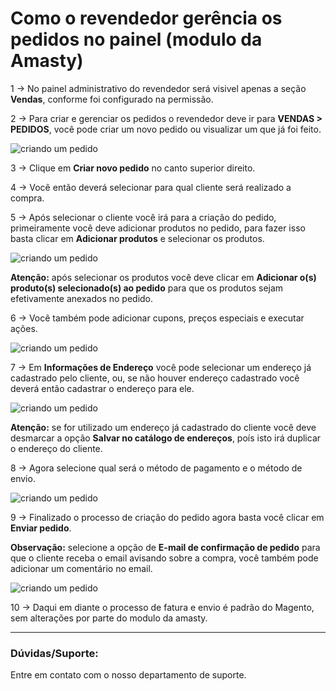 # Como o revendedor gerência os pedidos no painel (modulo da Amasty)

1 -> No painel administrativo do revendedor será visivel apenas a seção **Vendas**, conforme foi configurado na permissão.

2 -> Para criar e gerenciar os pedidos o revendedor deve ir para **VENDAS > PEDIDOS**, você pode criar um novo pedido ou visualizar um que já foi feito.

![criando um pedido](https://github.com/Oficina-do-Dev/Tutoriais/blob/main/Magento_2/077%20-%20Como%20o%20revendedor%20gerência%20os%20pedidos%20(modulo%20da%20Amasty)/images/image1.png)

3 -> Clique em **Criar novo pedido** no canto superior direito.

4 -> Você então deverá selecionar para qual cliente será realizado a compra.

5 -> Após selecionar o cliente você irá para a criação do pedido, primeiramente você deve adicionar produtos no pedido, para fazer isso basta clicar em **Adicionar produtos** e selecionar os produtos.

![criando um pedido](https://github.com/Oficina-do-Dev/Tutoriais/blob/main/Magento_2/077%20-%20Como%20o%20revendedor%20gerência%20os%20pedidos%20(modulo%20da%20Amasty)/images/image2.png)

**Atenção:** após selecionar os produtos você deve clicar em **Adicionar o(s) produto(s) selecionado(s) ao pedido** para que os produtos sejam efetivamente anexados no pedido.

6 -> Você também pode adicionar cupons, preços especiais e executar ações.

![criando um pedido](https://github.com/Oficina-do-Dev/Tutoriais/blob/main/Magento_2/077%20-%20Como%20o%20revendedor%20gerência%20os%20pedidos%20(modulo%20da%20Amasty)/images/image3.png)

7 -> Em **Informações de Endereço** você pode selecionar um endereço já cadastrado pelo cliente, ou, se não houver endereço cadastrado você deverá então cadastrar o endereço para ele.

![criando um pedido](https://github.com/Oficina-do-Dev/Tutoriais/blob/main/Magento_2/077%20-%20Como%20o%20revendedor%20gerência%20os%20pedidos%20(modulo%20da%20Amasty)/images/image4.png)

**Atenção:** se for utilizado um endereço já cadastrado do cliente você deve desmarcar a opção **Salvar no catálogo de endereços**, poís isto irá duplicar o endereço do cliente.

8 -> Agora selecione qual será o método de pagamento e o método de envio.

![criando um pedido](https://github.com/Oficina-do-Dev/Tutoriais/blob/main/Magento_2/077%20-%20Como%20o%20revendedor%20gerência%20os%20pedidos%20(modulo%20da%20Amasty)/images/image5.png)

9 -> Finalizado o processo de criação do pedido agora basta você clicar em **Enviar pedido**.

**Observação:** selecione a opção de **E-mail de confirmação de pedido** para que o cliente receba o email avisando sobre a compra, você também pode adicionar um comentário no email.

![criando um pedido](https://github.com/Oficina-do-Dev/Tutoriais/blob/main/Magento_2/077%20-%20Como%20o%20revendedor%20gerência%20os%20pedidos%20(modulo%20da%20Amasty)/images/image6.png)

10 -> Daqui em diante o processo de fatura e envio é padrão do Magento, sem alterações por parte do modulo da amasty.

<hr>

### Dúvidas/Suporte:
Entre em contato com o nosso departamento de suporte.